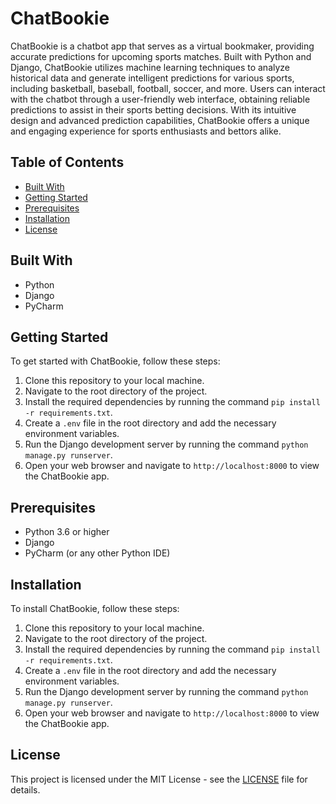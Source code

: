# ChatBookie

ChatBookie is a chatbot app that serves as a virtual bookmaker, providing accurate predictions for upcoming sports matches. Built with Python and Django, ChatBookie utilizes machine learning techniques to analyze historical data and generate intelligent predictions for various sports, including basketball, baseball, football, soccer, and more. Users can interact with the chatbot through a user-friendly web interface, obtaining reliable predictions to assist in their sports betting decisions. With its intuitive design and advanced prediction capabilities, ChatBookie offers a unique and engaging experience for sports enthusiasts and bettors alike.

## Table of Contents

- [Built With](#built-with)
- [Getting Started](#getting-started)
- [Prerequisites](#prerequisites)
- [Installation](#installation)
- [License](#license)

## Built With

- Python
- Django
- PyCharm

## Getting Started

To get started with ChatBookie, follow these steps:

1. Clone this repository to your local machine.
2. Navigate to the root directory of the project.
3. Install the required dependencies by running the command `pip install -r requirements.txt`.
4. Create a `.env` file in the root directory and add the necessary environment variables.
5. Run the Django development server by running the command `python manage.py runserver`.
6. Open your web browser and navigate to `http://localhost:8000` to view the ChatBookie app.

## Prerequisites

- Python 3.6 or higher
- Django
- PyCharm (or any other Python IDE)

## Installation

To install ChatBookie, follow these steps:

1. Clone this repository to your local machine.
2. Navigate to the root directory of the project.
3. Install the required dependencies by running the command `pip install -r requirements.txt`.
4. Create a `.env` file in the root directory and add the necessary environment variables.
5. Run the Django development server by running the command `python manage.py runserver`.
6. Open your web browser and navigate to `http://localhost:8000` to view the ChatBookie app.

## License

This project is licensed under the MIT License - see the [LICENSE](LICENSE) file for details.
